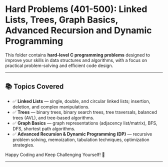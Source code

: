 # Hard Problems (401-500): Linked Lists, Trees, Graph Basics, Advanced Recursion and Dynamic Programming

This folder contains **hard-level C programming problems** designed to improve your skills in data structures and algorithms, with a focus on practical problem-solving and efficient code design.

---

## 📚 Topics Covered
- ✅ **Linked Lists** — single, double, and circular linked lists; insertion, deletion, and complex manipulations.
- ✅ **Trees** — binary trees, binary search trees, tree traversals, balanced trees (AVL), and tree-based algorithms.
- ✅ **Graph Basics** — graph representations (adjacency list/matrix), BFS, DFS, shortest path algorithms.
- ✅ **Advanced Recursion & Dynamic Programming (DP)** — recursive problem solving, memoization, tabulation techniques, optimization strategies.

Happy Coding and Keep Challenging Yourself! 🚀

---
